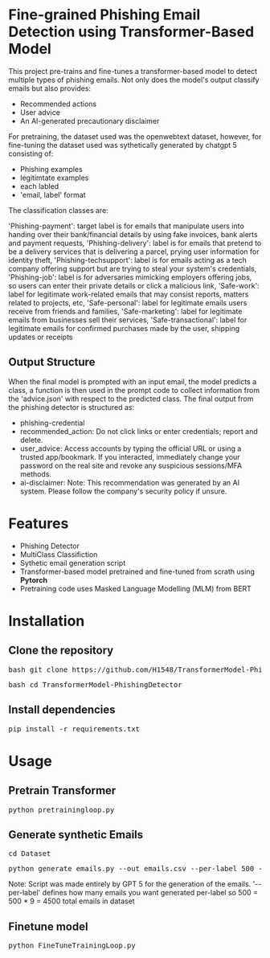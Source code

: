 # Fine-grained Phishing Email Detection using Transformer-Based Model

This project pre-trains and fine-tunes a transformer-based model to detect multiple types of phishing emails. Not only does the model's output classify emails but also provides:
- Recommended actions
- User advice 
- An AI-generated precautionary disclaimer

For pretraining, the dataset used was the openwebtext dataset, however, for fine-tuning the dataset used was sythetically generated by chatgpt 5 consisting of: 

- Phishing examples 
- legitimtate examples 
- each labled 
- 'email, label' format

The classification classes are: 

'Phishing-payment': target label is for emails that manipulate users into handing over their bank/financial details by using fake invoices, bank alerts and payment requests,
'Phishing-delivery': label is for emails that pretend to be a delivery services that is delivering a parcel, prying user information for identity theft, 
'Phishing-techsupport': label is for emails acting as a tech company offering support but are trying to steal your system's credentials,
'Phishing-job': label is for adversaries mimicking employers offering jobs, so users can enter their private details or click a malicious link, 
'Safe-work': label for legitimate work-related emails that may consist reports, matters related to projects, etc,
'Safe-personal': label for legitimate emails users receive from friends and families, 
'Safe-marketing': label for legitimate emails from businesses sell their services, 
'Safe-transactional': label for legitimate emails for confirmed purchases made by the user, shipping updates or receipts

## Output Structure
When the final model is prompted with an input email, the model predicts a class, a function is then used in the prompt code to collect information from the 'advice.json' with respect to the predicted class. 
The final output from the phishing detector is structured as:
- phishing-credential
- recommended_action: Do not click links or enter credentials; report and delete.
- user_advice: Access accounts by typing the official URL or using a trusted app/bookmark. If you interacted, immediately change your password on the real site and revoke any suspicious sessions/MFA methods.
- ai-disclaimer: Note: This recommendation was generated by an AI system. Please follow the company's security policy if unsure.

# Features
- Phishing Detector
- MultiClass Classifiction
- Sythetic email generation script
- Transformer-based model pretrained and fine-tuned from scrath using **Pytorch** 
- Pretraining code uses Masked Language Modelling (MLM) from BERT

# Installation
## Clone the repository
<pre>bash git clone https://github.com/H1548/TransformerModel-PhishingDetector.git</pre>
<pre>bash cd TransformerModel-PhishingDetector</pre>

## Install dependencies
<pre>pip install -r requirements.txt</pre>

# Usage

## Pretrain Transformer
<pre>python pretrainingloop.py</pre>

## Generate synthetic Emails
<pre>cd Dataset</pre>
<pre>python generate_emails.py --out emails.csv --per-label 500 --seed 1337</pre>
Note: Script was made entirely by GPT 5 for the generation of the emails.
'--per-label' defines how many emails you want generated per-label so 500 = 500 * 9 = 4500 total emails in dataset

## Finetune model 
<pre>python FineTuneTrainingLoop.py</pre>

## 